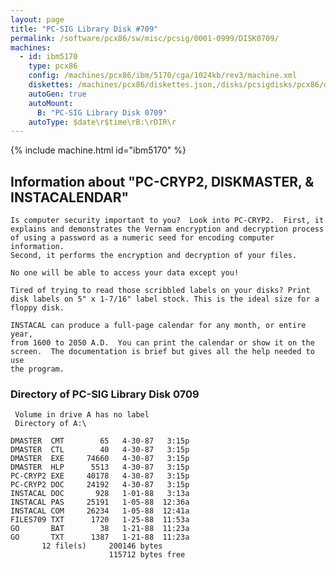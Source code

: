 ```yaml
---
layout: page
title: "PC-SIG Library Disk #709"
permalink: /software/pcx86/sw/misc/pcsig/0001-0999/DISK0709/
machines:
  - id: ibm5170
    type: pcx86
    config: /machines/pcx86/ibm/5170/cga/1024kb/rev3/machine.xml
    diskettes: /machines/pcx86/diskettes.json,/disks/pcsigdisks/pcx86/diskettes.json
    autoGen: true
    autoMount:
      B: "PC-SIG Library Disk 0709"
    autoType: $date\r$time\rB:\rDIR\r
---
```


{% include machine.html id="ibm5170" %}

## Information about "PC-CRYP2, DISKMASTER, & INSTACALENDAR"

    Is computer security important to you?  Look into PC-CRYP2.  First, it
    explains and demonstrates the Vernam encryption and decryption process
    of using a password as a numeric seed for encoding computer information.
    Second, it performs the encryption and decryption of your files.
    
    No one will be able to access your data except you!
    
    Tired of trying to read those scribbled labels on your disks? Print
    disk labels on 5" x 1-7/16" label stock. This is the ideal size for a
    floppy disk.
    
    INSTACAL can produce a full-page calendar for any month, or entire year,
    from 1600 to 2050 A.D.  You can print the calendar or show it on the
    screen.  The documentation is brief but gives all the help needed to use
    the program.

### Directory of PC-SIG Library Disk 0709

     Volume in drive A has no label
     Directory of A:\

    DMASTER  CMT        65   4-30-87   3:15p
    DMASTER  CTL        40   4-30-87   3:15p
    DMASTER  EXE     74660   4-30-87   3:15p
    DMASTER  HLP      5513   4-30-87   3:15p
    PC-CRYP2 EXE     40178   4-30-87   3:15p
    PC-CRYP2 DOC     24192   4-30-87   3:15p
    INSTACAL DOC       928   1-01-88   3:13a
    INSTACAL PAS     25191   1-05-88  12:36a
    INSTACAL COM     26234   1-05-88  12:41a
    FILES709 TXT      1720   1-25-88  11:53a
    GO       BAT        38   1-21-88  11:23a
    GO       TXT      1387   1-21-88  11:23a
           12 file(s)     200146 bytes
                          115712 bytes free
